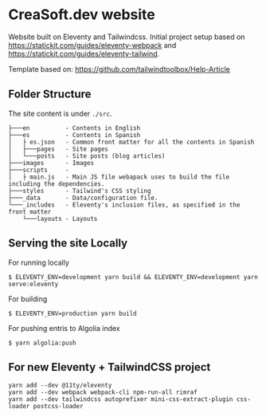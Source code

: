 CreaSoft.dev website
====================

Website built on Eleventy and Tailwindcss.
Initial project setup based on https://statickit.com/guides/eleventy-webpack and https://statickit.com/guides/eleventy-tailwind.

Template based on: https://github.com/tailwindtoolbox/Help-Article

## Folder Structure
The site content is under `./src`.
```
├───en          - Contents in English
├───es          - Contents in Spanish
│   ├ es.json   - Common front matter for all the contents in Spanish 
│   ├───pages   - Site pages
│   └───posts   - Site posts (blog articles)
├───images      - Images
├───scripts     - 
│   ├ main.js   - Main JS file webapack uses to build the file including the dependencies.
├───styles      - Tailwind's CSS styling
├───_data       - Data/configuration file.
└───_includes   - Eleventy's inclusion files, as specified in the front matter 
    └───layouts - Layouts
```

## Serving the site Locally
For running locally
```
$ ELEVENTY_ENV=development yarn build && ELEVENTY_ENV=development yarn serve:eleventy
```
For building
```
$ ELEVENTY_ENV=production yarn build
```
For pushing entris to Algolia index
```
$ yarn algolia:push 
```


## For new Eleventy + TailwindCSS project
```
yarn add --dev @11ty/eleventy
yarn add --dev webpack webpack-cli npm-run-all rimraf
yarn add --dev tailwindcss autoprefixer mini-css-extract-plugin css-loader postcss-loader
```